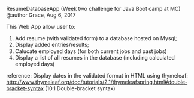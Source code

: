 
ResumeDatabaseApp (Week two challenge for Java Boot camp at MC) 
@author Grace, Aug 6, 2017


This Web App allow user to:
1. Add resume (with validated form) to a database hosted on Mysql;
2. Display added entries/results;
3. Calucate employed days (for both current jobs and past jobs)
2. Display a list of all resumes in the database (including calculated employed days)


reference: 
Display dates in the validated format in HTML using thymeleaf:
http://www.thymeleaf.org/doc/tutorials/2.1/thymeleafspring.html#double-bracket-syntax (10.1 Double-bracket syntax)


